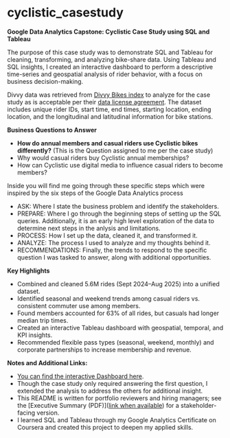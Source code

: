 # cyclistic_casestudy

**Google Data Analytics Capstone: Cyclistic Case Study using SQL and Tableau**

The purpose of this case study was to demonstrate SQL and Tableau for cleaning, transforming, and analyzing bike-share data. Using Tableau and SQL insights, I created an interactive dashboard to perform a descriptive time-series and geospatial analysis of rider behavior, with a focus on business decision-making.

Divvy data was retrieved from [Divvy Bikes index](https://divvy-tripdata.s3.amazonaws.com/index.html) to analyze for the case study as is acceptable per their [data license agreement](https://divvybikes.com/data-license-agreement). The dataset includes unique rider IDs, start time, end times, starting location, ending location, and the longitudinal and latitudinal information for bike stations.

**Business Questions to Answer**
* **How do annual members and casual riders use Cyclistic bikes differently?** (This is the Question assigned to me per the case study)
* Why would casual riders buy Cyclistic annual memberships?
* How can Cyclistic use digital media to influence casual riders to become members?

Inside you will find me going through these specific steps which were inspired by the six steps of the Google Data Analytics process
* ASK: Where I state the business problem and identify the stakeholders.
* PREPARE: Where I go through the beginning steps of setting up the SQL queries. Additionally, it is an early high level exploration of the data to determine next steps in the anlysis and limitations.
* PROCESS: How I set up the data, cleaned it, and transformed it.
* ANALYZE: The process I used to analyze and my thoughts behind it.
* RECOMMENDATIONS: Finally, the trends to respond to the specific question I was tasked to answer, along with additional opportunities.

**Key Highlights**
* Combined and cleaned 5.6M rides (Sept 2024–Aug 2025) into a unified dataset.
* Identified seasonal and weekend trends among casual riders vs. consistent commuter use among members.
* Found members accounted for 63% of all rides, but casuals had longer median trip times.
* Created an interactive Tableau dashboard with geospatial, temporal, and KPI insights.
* Recommended flexible pass types (seasonal, weekend, monthly) and corporate partnerships to increase membership and revenue.

**Notes and Additional Links:**
* [You can find the interactive Dashboard here](https://public.tableau.com/views/Sept2024_Aug2025_BikeShare/Dashboard2Attempt?:language=en-US&:sid=&:redirect=auth&:display_count=n&:origin=viz_share_link).
* Though the case study only required answering the first question, I extended the analysis to address the others for additional insight.
* This README is written for portfolio reviewers and hiring managers; see the [Executive Summary (PDF)]([link when available](https://github.com/edgarduran-dataandethics/cyclistic_casestudy/blob/main/Cyclistic%20Executive%20Summary.pdf)) for a stakeholder-facing version.
* I learned SQL and Tableau through my Google Analytics Certificate on Coursera and created this project to deepen my applied skills.
